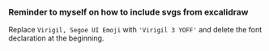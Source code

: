 ### Reminder to myself on how to include svgs from excalidraw

Replace `Virigil, Segoe UI Emoji` with `'Virigil 3 YOFF'` and delete the font declaration at the beginning.
